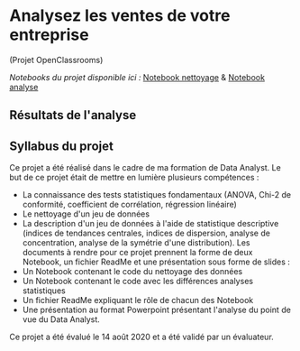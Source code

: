 # Analysez les ventes de votre entreprise <br>
(Projet OpenClassrooms)

*Notebooks du projet disponible ici :* [Notebook nettoyage](https://github.com/Sylvariane/Analyse-des-ventes-d-une-entreprise/blob/master/P04_01_scriptdonn%C3%A9es.ipynb) & [Notebook analyse](https://github.com/Sylvariane/Analyse-des-ventes-d-une-entreprise/blob/master/P04_02_scriptanalyse.ipynb)


## Résultats de l'analyse

## Syllabus du projet

Ce projet a été réalisé dans le cadre de ma formation de Data Analyst. Le but de ce projet était de mettre en lumière plusieurs compétences : 
- La connaissance des tests statistiques fondamentaux (ANOVA, Chi-2 de conformité, coefficient de corrélation, régression linéaire)
- Le nettoyage d'un jeu de données
- La description d'un jeu de données à l'aide de statistique descriptive (indices de tendances centrales, indices de dispersion, analyse de concentration, analyse de la symétrie d'une distribution).
Les documents à rendre pour ce projet prennent la forme de deux Notebook, un fichier ReadMe et une présentation sous forme de slides : 
- Un Notebook contenant le code du nettoyage des données
- Un Notebook contenant le code avec les différences analyses statistiques
- Un fichier ReadMe expliquant le rôle de chacun des Notebook
- Une présentation au format Powerpoint présentant l'analyse du point de vue du Data Analyst.

Ce projet a été évalué le 14 août 2020 et a été validé par un évaluateur. 
